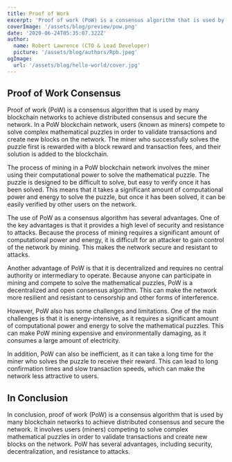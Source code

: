 ```yaml
---
title: Proof of Work
excerpt: 'Proof of work (PoW) is a consensus algorithm that is used by many blockchain networks to achieve distributed consensus and secure the network...'
coverImage: '/assets/blog/preview/pow.png'
date: '2020-06-24T05:35:07.322Z'
author: 
  name: Robert Lawrence (CTO & Lead Developer)
  picture: '/assets/blog/authors/Rpb.jpeg'
ogImage:
  url: '/assets/blog/hello-world/cover.jpg'
---
```


## Proof of Work Consensus

Proof of work (PoW) is a consensus algorithm that is used by many blockchain networks to achieve distributed consensus and secure the network. In a PoW blockchain network, users (known as miners) compete to solve complex mathematical puzzles in order to validate transactions and create new blocks on the network. The miner who successfully solves the puzzle first is rewarded with a block reward and transaction fees, and their solution is added to the blockchain.

The process of mining in a PoW blockchain network involves the miner using their computational power to solve the mathematical puzzle. The puzzle is designed to be difficult to solve, but easy to verify once it has been solved. This means that it takes a significant amount of computational power and energy to solve the puzzle, but once it has been solved, it can be easily verified by other users on the network.

The use of PoW as a consensus algorithm has several advantages. One of the key advantages is that it provides a high level of security and resistance to attacks. Because the process of mining requires a significant amount of computational power and energy, it is difficult for an attacker to gain control of the network by mining. This makes the network secure and resistant to attacks.

Another advantage of PoW is that it is decentralized and requires no central authority or intermediary to operate. Because anyone can participate in mining and compete to solve the mathematical puzzles, PoW is a decentralized and open consensus algorithm. This can make the network more resilient and resistant to censorship and other forms of interference.

However, PoW also has some challenges and limitations. One of the main challenges is that it is energy-intensive, as it requires a significant amount of computational power and energy to solve the mathematical puzzles. This can make PoW mining expensive and environmentally damaging, as it consumes a large amount of electricity.

In addition, PoW can also be inefficient, as it can take a long time for the miner who solves the puzzle to receive their reward. This can lead to long confirmation times and slow transaction speeds, which can make the network less attractive to users.

## In Conclusion

In conclusion, proof of work (PoW) is a consensus algorithm that is used by many blockchain networks to achieve distributed consensus and secure the network. It involves users (miners) competing to solve complex mathematical puzzles in order to validate transactions and create new blocks on the network. PoW has several advantages, including security, decentralization, and resistance to attacks.

